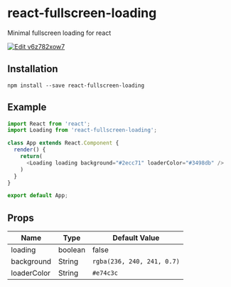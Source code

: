 # react-fullscreen-loading
Minimal fullscreen loading for react

[![Edit v6z782xow7](https://codesandbox.io/static/img/play-codesandbox.svg)](https://codesandbox.io/s/v6z782xow7)

## Installation

```
npm install --save react-fullscreen-loading
```

## Example

```javascript
import React from 'react';
import Loading from 'react-fullscreen-loading';

class App extends React.Component {
  render() {
    return(
      <Loading loading background="#2ecc71" loaderColor="#3498db" />
    )
  }
}

export default App;
```


## Props

Name | Type | Default Value
------------ | ------------- | -------------
loading | boolean | false
background | String  | `rgba(236, 240, 241, 0.7)`
loaderColor | String  | `#e74c3c`
